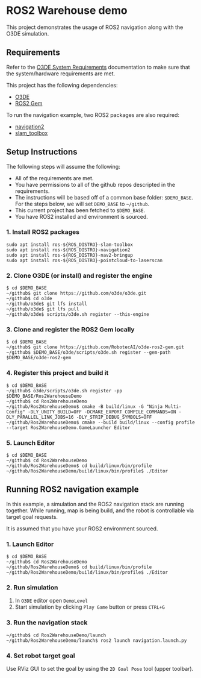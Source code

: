 # ROS2 Warehouse demo

This project demonstrates the usage of ROS2 navigation along with the O3DE simulation.

## Requirements

Refer to the [O3DE System Requirements](https://www.o3de.org/docs/welcome-guide/requirements/) documentation to make sure that the system/hardware requirements are met.

This project has the following dependencies:

- [O3DE](https://github.com/o3de/o3de) 
- [ROS2 Gem](https://github.com/RobotecAI/o3de-ros2-gem)

To run the navigation example, two ROS2 packages are also required:
- [navigation2](https://github.com/ros-planning/navigation2)
- [slam_toolbox](https://github.com/SteveMacenski/slam_toolbox)

## Setup Instructions

The following steps will assume the following:

- All of the requirements are met.
- You have permissions to all of the github repos descripted in the requirements.
- The instructions will be based off of a common base folder: `$DEMO_BASE`. For the steps below, we will set `DEMO_BASE` to `~/github`.
- This current project has been fetched to `$DEMO_BASE`.
- You have ROS2 installed and environment is sourced.

### 1. Install ROS2 packages

```
sudo apt install ros-${ROS_DISTRO}-slam-toolbox
sudo apt install ros-${ROS_DISTRO}-navigation2
sudo apt install ros-${ROS_DISTRO}-nav2-bringup
sudo apt install ros-${ROS_DISTRO}-pointcloud-to-laserscan
```


### 2. Clone O3DE (or install) and register the engine

```
$ cd $DEMO_BASE
~/github$ git clone https://github.com/o3de/o3de.git
~/github$ cd o3de
~/github/o3de$ git lfs install
~/github/o3de$ git lfs pull
~/github/o3de$ scripts/o3de.sh register --this-engine
```

### 3. Clone and register the ROS2 Gem locally

```
$ cd $DEMO_BASE
~/github$ git clone https://github.com/RobotecAI/o3de-ros2-gem.git
~/github$ $DEMO_BASE/o3de/scripts/o3de.sh register --gem-path $DEMO_BASE/o3de-ros2-gem
```

### 4. Register this project and build it

```
$ cd $DEMO_BASE
~/github$ o3de/scripts/o3de.sh register -pp $DEMO_BASE/Ros2WarehouseDemo
~/github$ cd Ros2WarehouseDemo
~/github/Ros2WarehouseDemo$ cmake -B build/linux -G "Ninja Multi-Config" -DLY_UNITY_BUILD=OFF -DCMAKE_EXPORT_COMPILE_COMMANDS=ON -DLY_PARALLEL_LINK_JOBS=16 -DLY_STRIP_DEBUG_SYMBOLS=OFF
~/github/Ros2WarehouseDemo$ cmake --build build/linux --config profile --target Ros2WarehouseDemo.GameLauncher Editor
```

### 5. Launch Editor

```
$ cd $DEMO_BASE
~/github$ cd Ros2WarehouseDemo
~/github/Ros2WarehouseDemo$ cd build/linux/bin/profile
~/github/Ros2WarehouseDemo/build/linux/bin/profile$ ./Editor
```

## Running ROS2 navigation example

In this example, a simulation and the ROS2 navigation stack are running together. While running, map is being build, and the robot is controllable via target goal requests.

It is assumed that you have your ROS2 environment sourced.

### 1. Launch Editor

```
$ cd $DEMO_BASE
~/github$ cd Ros2WarehouseDemo
~/github/Ros2WarehouseDemo$ cd build/linux/bin/profile
~/github/Ros2WarehouseDemo/build/linux/bin/profile$ ./Editor
```

### 2. Run simulation

1. In `O3DE` editor open `DemoLevel`
1. Start simulation by clicking `Play Game` button or press `CTRL+G`

### 3. Run the navigation stack

```
~/github$ cd Ros2WarehouseDemo/launch
~/github/Ros2WarehouseDemo/launch$ ros2 launch navigation.launch.py
```

### 4. Set robot target goal

Use RViz GUI to set the goal by using the `2D Goal Pose` tool (upper toolbar). 


